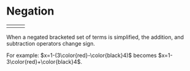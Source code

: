 # Negation

|  |  |  |
|---|---|---|
|  |  |  |

When a negated bracketed set of terms is simplified, the addition, and subtraction operators change sign.

For example: $x=1-(3\color{red}-\color{black}4)$ becomes $x=1-3\color{red}+\color{black}4$.
